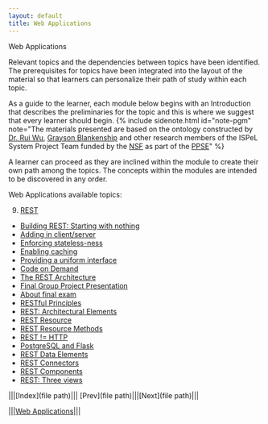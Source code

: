 ```yaml
---
layout: default
title: Web Applications
---
```

<span class="newthought">Web Applications</span>


Relevant topics and the dependencies between topics have been identified. The prerequisites for topics have been integrated into the layout of the material so that learners can personalize their path of study within each topic.  

As a guide to the learner, each module below begins with an Introduction that describes the preliminaries for the topic and this is where we suggest that every learner should begin.  {% include sidenote.html id="note-pgm" note="The materials presented are based on the ontology constructed by [Dr. Rui Wu](http://www.cs.ecu.edu/wu/),  [Grayson Blankenship]() and other research members of the ISPeL System Project Team funded by the [NSF](https://www.nsf.gov) as part of the [PPSE](https://ppse.ecu.edu/)" %}


A learner can proceed as they are inclined within the module to create their own path among the topics.   The concepts within the modules are intended to be discovered in any order.  


Web Applications available topics: 

9. [REST](part2/)
- [Building REST: Starting with nothing](part2/#building-rest-starting-with-nothing)
- [Adding in client/server](part2/#building-rest-adding-in-client-/-server)
- [Enforcing stateless-ness](part2/#building-rest-enforcing-stateless-ness)
- [Enabling caching](part2/#building-rest-enabling-caching)
- [Providing a uniform interface](part3/#building-rest-providing-a-uniform-interface)
- [Code on Demand](part3/#building-rest-code-on-demand)
- [The REST Architecture](part3/#building-rest-the-rest-architecture)
- [Final Group Project Presentation](part3/#final-group-project-presentation)
- [About final exam](part3/#about-final-exam)
- [RESTful Principles](part4/#restful-principles)
- [REST: Architectural Elements](part4/#rest-architectural-elements)
- [REST Resource](part4/#rest-resource)
- [REST Resource Methods](part5/#rest-resource-methods)
- [REST != HTTP](part5/#rest-=http)
- [PostgreSQL and Flask](part5/#postgresql-and-flask)
- [REST Data Elements](part5/#rest-data-elements)
- [REST Connectors](part5/#rest-connectors)
- [REST Components](part5/#rest-components)
- [REST: Three views](part5/#rest-three-views)




<script src="http://d3js.org/d3.v3.min.js"></script>
<script src="script/ontology.js"></script>

<!-- <div id="ontology_div"></div> -->
<!-- <div></div> -->
<body></body>



|||[Index](file path)||| [Prev](file path)|||[Next](file path)|||

|||[Web Applications](../)|||

